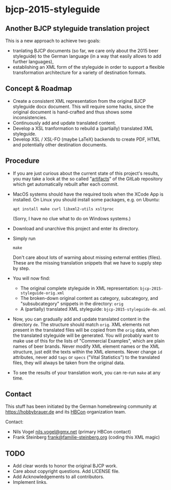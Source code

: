 # bjcp-2015-styleguide

## Another BJCP styleguide translation project

This is a new approach to achieve two goals:

- tranlating BJCP documents (so far, we care only about the 2015 beer styleguide) to the German language (in a way that easily allows to add further languages),
- establishing an XML form of the styleguide in order to support a flexible transformation architecture for a variety of destination formats.

## Concept & Roadmap

- Create a consistent XML representation from the original BJCP styleguide docx document. This will require some hacks, since the original document is hand-crafted and thus shows some inconsistencies.
- Continuously add and update translated content.
- Develop a XSL tranformation to rebuild a (partially) translated XML styleguide.
- Develop XSL / XSL-FO (maybe LaTeX) backends to create PDF, HTML and potentially other destination documents.

## Procedure

- If you are just curious about the current state of this project's results, you may take a look at the so called "[artifacts](https://gitlab.ibr.cs.tu-bs.de/steinb/bjcp-2015-styleguide/-/jobs/artifacts/master/download?job=build)" of the GitLab repository which get automatically rebuilt after each commit.

- MacOS systems should have the required tools when the XCode App is installed. On Linux you should install some packages, e.g. on Ubuntu:
  ```
  apt install make curl libxml2-utils xsltproc
  ```
  (Sorry, I have no clue what to do on Windows systems.)
- Download and unarchive this project and enter its directory.
- Simply run
  ```
  make
  ```
  Don't care about lots of warning about missing external entities (files). These are the missing translation snippets that we have to supply step by step.
- You will now find:
  - The original complete styleguide in XML representation: `bjcp-2015-styleguide-orig.xml`
  - The broken-down original content as category, subcategory, and "subsubcategory" snippets in the directory: `orig`
  - A (partially) translated XML styleguide: `bjcp-2015-styleguide-de.xml`
- Now, you can gradually add and update translated content in the directory `de`. The structure should match `orig`. XML elements not present in the translated files will be copied from the `orig` data, when the translated styleguide will be generated. You will probably want to make use of this for the lists of "Commercial Examples", which are plain names of beer brands. Never modify XML element names or the XML structure, just edit the texts within the XML elements. Never change `id` attributes, never add `tags` or `specs` ("Vital Statistics") to the translated files, they will always be taken from the original data.
- To see the results of your translation work, you can re-run `make` at any time.

## Contact

This stuff has been initiated by the German homebrewing community at https://hobbybrauer.de and its [HBCon](https://heimbrauconvention.de) organization team.

Contact:
- Nils Vogel <nils.vogel@gmx.net> (primary HBCon contact)
- Frank Steinberg <frank@familie-steinberg.org> (coding this XML magic)

## TODO

- Add clear words to honor the original BJCP work.
- Care about copyright questions. Add LICENSE file.
- Add Acknowledgements to all contributors.
- Implement links.

